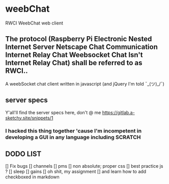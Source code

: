 # weebChat
RWCI WeebChat web client

## The protocol (Raspberry Pi Electronic Nested Internet Server Netscape Chat Communication Internet Relay Chat Weebsocket Chat Isn't Internet Relay Chat) shall be referred to as RWCI..
A weebSocket chat client written in javascript (and jQuery I'm told ¯\_(ツ)_/¯)

## server specs
Y'all'll find the server specs here, don't @ me
https://gitlab.a-sketchy.site/snippets/1

### I hacked this thing together 'cause I'm incompetent in developing a GUI in any language including SCRATCH

## DODO LIST

[] Fix bugs
[] channels
[] pms
[] non absolute; proper css
[] best practice js ?
[] sleep
[] gains
[] oh shit, my assignment
[] and learn how to add checkboxed in markdown
